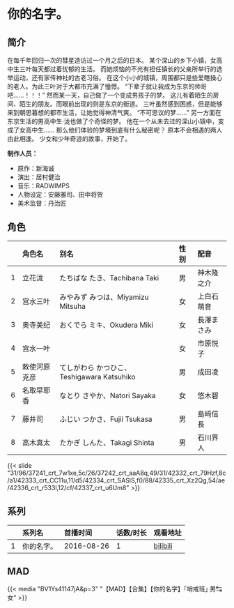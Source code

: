 # 你的名字。


## 简介

在每千年回归一次的彗星造访过一个月之后的日本。
某个深山的乡下小镇，女高中生三叶每天都过着忧郁的生活。
而她烦恼的不光有担任镇长的父亲所举行的选举运动，还有家传神社的古老习俗。
在这个小小的城镇，周围都只是些爱瞎操心的老人。为此三叶对于大都市充满了憧憬。
“下辈子就让我成为东京的帅哥吧……！！！”
然而某一天，自己做了一个变成男孩子的梦。
这儿有着陌生的房间、陌生的朋友。而眼前出现的则是东京的街道。
三叶虽然感到困惑，但是能够来到朝思暮想的都市生活，让她觉得神清气爽。
“不可思议的梦……”
另一方面在东京生活的男高中生·泷也做了个奇怪的梦。
他在一个从未去过的深山小镇中，变成了女高中生……
那么他们体验的梦境到底有什么秘密呢？
原本不会相遇的两人由此相逢。
少女和少年奇迹的故事，开始了。

**制作人员：**
- 原作：新海诚
- 演出：居村健治
- 音乐：RADWIMPS
- 人物设定：安藤雅司、田中将贺
- 美术监督：丹治匠

## 角色

|     |   角色名   |   别名  | 性别 |  配音  |
|:--- |:------  |:----      |:---  |:--   |
| 1 | 立花泷 | たちばな たき、Tachibana Taki | 男 | 神木隆之介 |
| 2 | 宫水三叶 | みやみず みつは、Miyamizu Mitsuha | 女 | 上白石萌音 |
| 3 | 奥寺美纪 | おくでら ミキ、Okudera Miki | 女 | 長澤まさみ |
| 4 | 宫水一叶 |  | 女 | 市原悦子 |
| 5 | 敕使河原克彦 | てしがわら かつひこ、Teshigawara Katsuhiko | 男 | 成田凌 |
| 6 | 名取早耶香 | なとり さやか、Natori Sayaka | 女 | 悠木碧 |
| 7 | 藤井司 | ふじい つかさ、Fujii Tsukasa | 男 | 島﨑信長 |
| 8 | 高木真太 | たかぎ しんた、Takagi Shinta | 男 | 石川界人 |

{{< slide "31/96/37241_crt_7w1xe,5c/26/37242_crt_aaA8q,49/31/42332_crt_79Hzf,8c/a1/42333_crt_CC11u,11/d5/42334_crt_SASlS,f0/88/42335_crt_Xz2Qg,54/ae/42336_crt_r533l,12/cf/42337_crt_u6Um8" >}}

## 系列

|     |   系列名   |   首播时间  | 话数/时长  | 观看地址 |
|:---  |:------    |:----      |:---       |:---  |
| 1 | 你的名字。 | 2016-08-26 | 1 | [bilibili](https://www.bilibili.com/bangumi/play/ep118250)  |


## MAD

{{< media  "BV1Ys41147jA&p=3"
"【MAD】【合集】【你的名字】「哨戒班｣ 男↹女"  >}}
